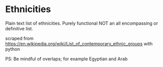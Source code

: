 # Ethnicities
Plain text list of ethnicities. Purely functional NOT an all encompassing or definitive list. 

scraped from https://en.wikipedia.org/wiki/List_of_contemporary_ethnic_groups with python

PS: Be mindful of overlaps; for example Egyptian and Arab
